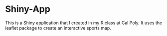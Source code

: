 # Shiny-App
This is a Shiny application that I created in my R class at Cal Poly. It uses the leaflet package to create an interactive sports map.
